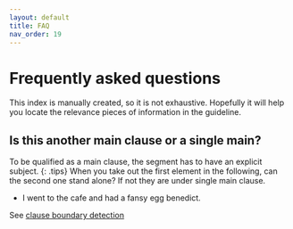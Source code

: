 ```yaml
---
layout: default
title: FAQ
nav_order: 19
---
```


# Frequently asked questions
This index is manually created, so it is not exhaustive. Hopefully it will help you locate the relevance pieces of information in the guideline.


## Is this another main clause or a single main?

To be qualified as a main clause, the segment has to have an explicit subject.
{: .tips}
When you take out the first element in the following, can the second one stand alone? If not they are under single main clause.
- I went to the cafe and had a fansy egg benedict.

See [clause boundary detection](./1_Clause/MAIN.md#coordinated-clauses-–-more-than-one-main-clauses)
